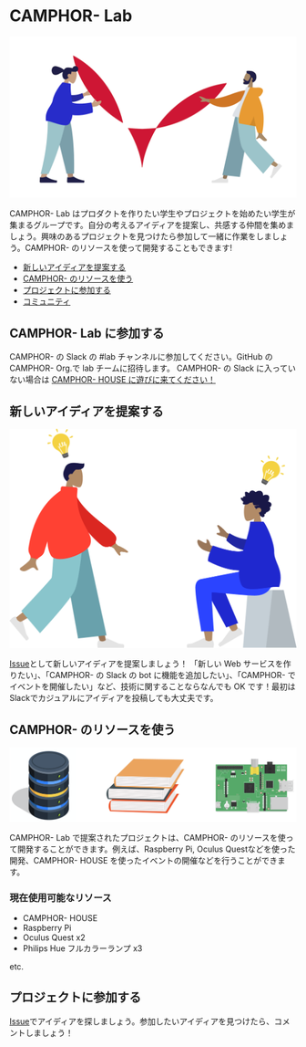 # CAMPHOR- Lab

![](/assets/camphor-oss.png)

CAMPHOR- Lab はプロダクトを作りたい学生やプロジェクトを始めたい学生が集まるグループです。自分の考えるアイディアを提案し、共感する仲間を集めましょう。興味のあるプロジェクトを見つけたら参加して一緒に作業をしましょう。CAMPHOR- のリソースを使って開発することもできます!

- [新しいアイディアを提案する](#新しいアイディアを提案する)
- [CAMPHOR- のリソースを使う](#CAMPHOR--のリソースを使う)
- [プロジェクトに参加する](#プロジェクトに参加する)
- [コミュニティ](#コミュニティ)

## CAMPHOR- Lab に参加する

CAMPHOR- の Slack の #lab チャンネルに参加してください。GitHub の CAMPHOR- Org.で lab チームに招待します。
CAMPHOR- の Slack に入っていない場合は [CAMPHOR- HOUSE に遊びに来てください！](https://camph.net/schedule/)

## 新しいアイディアを提案する

![](/assets/connect-idea.png)

[Issue](https://github.com/camphor-/lab/issues)として新しいアイディアを提案しましょう！
「新しい Web サービスを作りたい」、「CAMPHOR- の Slack の bot に機能を追加したい」、「CAMPHOR- でイベントを開催したい」など、技術に関することならなんでも OK です！最初はSlackでカジュアルにアイディアを投稿しても大丈夫です。

## CAMPHOR- のリソースを使う

![](/assets/available-resources.png)

CAMPHOR- Lab で提案されたプロジェクトは、CAMPHOR- のリソースを使って開発することができます。例えば、Raspberry Pi, Oculus Questなどを使った開発、CAMPHOR- HOUSE を使ったイベントの開催などを行うことができます。

### 現在使用可能なリソース

- CAMPHOR- HOUSE
- Raspberry Pi
- Oculus Quest x2
- Philips Hue フルカラーランプ x3

etc.

## プロジェクトに参加する

[Issue](https://github.com/camphor-/lab/issues)でアイディアを探しましょう。参加したいアイディアを見つけたら、コメントしましょう！
